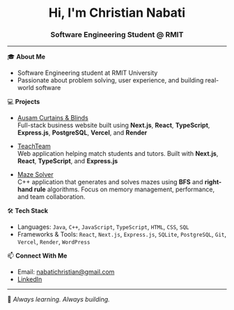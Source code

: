 <h1 align="center">Hi, I'm Christian Nabati</h1>
<h3 align="center">Software Engineering Student @ RMIT</h3>

---

🎓 **About Me**
- Software Engineering student at RMIT University  
- Passionate about problem solving, user experience, and building real-world software  

💻 **Projects**
- [Ausam Curtains & Blinds](https://www.ausamcurtains.com.au/)  
  Full-stack business website built using **Next.js**, **React**, **TypeScript**, **Express.js**, **PostgreSQL**, **Vercel**, and **Render**

- [TeachTeam](https://github.com/Chris-Nab/TeachTeam)  
  Web application helping match students and tutors. Built with **Next.js**, **React**, **TypeScript**, and **Express.js**

- [Maze Solver](https://github.com/Chris-Nab/MazeGeneration)  
  C++ application that generates and solves mazes using **BFS** and **right-hand rule** algorithms. Focus on memory management, performance, and team collaboration.

🛠 **Tech Stack**
- Languages: `Java`, `C++`, `JavaScript`, `TypeScript`, `HTML`, `CSS`, `SQL`
- Frameworks & Tools: `React`, `Next.js`, `Express.js`, `SQLite`, `PostgreSQL`, `Git`, `Vercel`, `Render`, `WordPress`

📫 **Connect With Me**
- Email: nabatichristian@gmail.com  
- [LinkedIn](https://www.linkedin.com/in/christian-nabati/)  

---

🧠 _Always learning. Always building._
